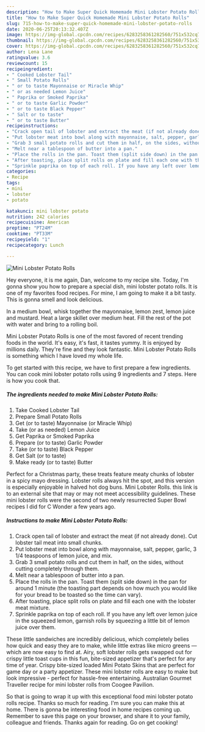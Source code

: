 ```yaml
---
description: "How to Make Super Quick Homemade Mini Lobster Potato Rolls"
title: "How to Make Super Quick Homemade Mini Lobster Potato Rolls"
slug: 715-how-to-make-super-quick-homemade-mini-lobster-potato-rolls
date: 2020-06-25T20:13:32.407Z
image: https://img-global.cpcdn.com/recipes/6283258361282560/751x532cq70/mini-lobster-potato-rolls-recipe-main-photo.jpg
thumbnail: https://img-global.cpcdn.com/recipes/6283258361282560/751x532cq70/mini-lobster-potato-rolls-recipe-main-photo.jpg
cover: https://img-global.cpcdn.com/recipes/6283258361282560/751x532cq70/mini-lobster-potato-rolls-recipe-main-photo.jpg
author: Lena Lane
ratingvalue: 3.6
reviewcount: 15
recipeingredient:
- " Cooked Lobster Tail"
- " Small Potato Rolls"
- " or to taste Mayonnaise or Miracle Whip"
- " or as needed Lemon Juice"
- " Paprika or Smoked Paprika"
- " or to taste Garlic Powder"
- " or to taste Black Pepper"
- " Salt or to taste"
- " or to taste Butter"
recipeinstructions:
- "Crack open tail of lobster and extract the meat (if not already done). Cut lobster tail meat into small chunks."
- "Put lobster meat into bowl along with mayonnaise, salt, pepper, garlic, 3 1/4 teaspoons of lemon juice, and mix."
- "Grab 3 small potato rolls and cut them in half, on the sides, without cutting completely through them."
- "Melt near a tablespoon of butter into a pan."
- "Place the rolls in the pan. Toast them (split side down) in the pan for around 1 minute (the toasting part depends on how much you would like for your bread to be toasted so the time can vary)."
- "After toasting, place split rolls on plate and fill each one with the lobster meat mixture."
- "Sprinkle paprika on top of each roll. If you have any left over lemon juice in the squeezed lemon, garnish rolls by squeezing a little bit of lemon juice over them."
categories:
- Recipe
tags:
- mini
- lobster
- potato

katakunci: mini lobster potato 
nutrition: 242 calories
recipecuisine: American
preptime: "PT24M"
cooktime: "PT33M"
recipeyield: "1"
recipecategory: Lunch

---
```



![Mini Lobster Potato Rolls](https://img-global.cpcdn.com/recipes/6283258361282560/751x532cq70/mini-lobster-potato-rolls-recipe-main-photo.jpg)

Hey everyone, it is me again, Dan, welcome to my recipe site. Today, I'm gonna show you how to prepare a special dish, mini lobster potato rolls. It is one of my favorites food recipes. For mine, I am going to make it a bit tasty. This is gonna smell and look delicious.

In a medium bowl, whisk together the mayonnaise, lemon zest, lemon juice and mustard. Heat a large skillet over medium heat. Fill the rest of the pot with water and bring to a rolling boil.

Mini Lobster Potato Rolls is one of the most favored of recent trending foods in the world. It's easy, it's fast, it tastes yummy. It is enjoyed by millions daily. They're fine and they look fantastic. Mini Lobster Potato Rolls is something which I have loved my whole life.


To get started with this recipe, we have to first prepare a few ingredients. You can cook mini lobster potato rolls using 9 ingredients and 7 steps. Here is how you cook that.

<!--inarticleads1-->

##### The ingredients needed to make Mini Lobster Potato Rolls:

1. Take  Cooked Lobster Tail
1. Prepare  Small Potato Rolls
1. Get  (or to taste) Mayonnaise (or Miracle Whip)
1. Take  (or as needed) Lemon Juice
1. Get  Paprika or Smoked Paprika
1. Prepare  (or to taste) Garlic Powder
1. Take  (or to taste) Black Pepper
1. Get  Salt (or to taste)
1. Make ready  (or to taste) Butter


Perfect for a Christmas party, these treats feature meaty chunks of lobster in a spicy mayo dressing. Lobster rolls always hit the spot, and this version is especially enjoyable in halved hot dog buns. Mini Lobster Rolls. this link is to an external site that may or may not meet accessibility guidelines. These mini lobster rolls were the second of two newly resurrected Super Bowl recipes I did for C Wonder a few years ago. 

<!--inarticleads2-->

##### Instructions to make Mini Lobster Potato Rolls:

1. Crack open tail of lobster and extract the meat (if not already done). Cut lobster tail meat into small chunks.
1. Put lobster meat into bowl along with mayonnaise, salt, pepper, garlic, 3 1/4 teaspoons of lemon juice, and mix.
1. Grab 3 small potato rolls and cut them in half, on the sides, without cutting completely through them.
1. Melt near a tablespoon of butter into a pan.
1. Place the rolls in the pan. Toast them (split side down) in the pan for around 1 minute (the toasting part depends on how much you would like for your bread to be toasted so the time can vary).
1. After toasting, place split rolls on plate and fill each one with the lobster meat mixture.
1. Sprinkle paprika on top of each roll. If you have any left over lemon juice in the squeezed lemon, garnish rolls by squeezing a little bit of lemon juice over them.


These little sandwiches are incredibly delicious, which completely belies how quick and easy they are to make, while little extras like micro greens — which are now easy to find at. Airy, soft lobster rolls gets swapped out for crispy little toast cups in this fun, bite-sized appetizer that&#39;s perfect for any time of year. Crispy bite-sized loaded Mini Potato Skins that are perfect for game day or a party appetizer. These mini lobster rolls are easy to make but look impressive - perfect for hassle-free entertaining. Australian Gourmet Traveller recipe for mini lobster rolls from Coogee Pavilion. 

So that is going to wrap it up with this exceptional food mini lobster potato rolls recipe. Thanks so much for reading. I'm sure you can make this at home. There is gonna be interesting food in home recipes coming up. Remember to save this page on your browser, and share it to your family, colleague and friends. Thanks again for reading. Go on get cooking!
